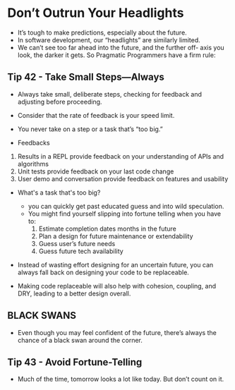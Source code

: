# Don’t Outrun Your Headlights
- It’s tough to make predictions, especially about the future.
- In software development, our “headlights” are similarly limited. 
- We can’t see too far ahead into the future, and the further off- axis you look, the darker it gets. So Pragmatic Programmers have a firm rule:
## Tip 42 - Take Small Steps—Always
- Always take small, deliberate steps, checking for feedback and adjusting before proceeding. 
- Consider that the rate of feedback is your speed limit. 
- You never take on a step or a task that’s “too big.”


- Feedbacks
1. Results in a REPL provide feedback on your understanding of APIs and algorithms
2. Unit tests provide feedback on your last code change
3. User demo and conversation provide feedback on features and usability


- What's a task that's too big?
  - you can quickly get past educated guess and into wild speculation. 
  - You might find yourself slipping into fortune telling when you have to:
    1. Estimate completion dates months in the future
    2. Plan a design for future maintenance or extendability
    3. Guess user’s future needs
    4. Guess future tech availability


- Instead of wasting effort designing for an uncertain future, you can always fall back on designing your code to be replaceable.
- Making code replaceable will also help with cohesion, coupling, and DRY, leading to a better design overall.

## BLACK SWANS 
- Even though you may feel confident of the future, there’s always the chance of a black swan around the corner.

## Tip 43 - Avoid Fortune-Telling
- Much of the time, tomorrow looks a lot like today. But don’t count on it.